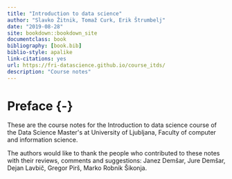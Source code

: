 ```yaml
--- 
title: "Introduction to data science"
author: "Slavko Žitnik, Tomaž Curk, Erik Štrumbelj"
date: "2019-08-28"
site: bookdown::bookdown_site
documentclass: book
bibliography: [book.bib]
biblio-style: apalike
link-citations: yes
url: https://fri-datascience.github.io/course_itds/
description: "Course notes"
---
```


# Preface {-}

These are the course notes for the Introduction to data science course of the Data Science Master's at University of Ljubljana, Faculty of computer and information science.

The authors would like to thank the people who contributed to these notes with their reviews, comments and suggestions: Janez Demšar, Jure Demšar, Dejan Lavbič, Gregor Pirš, Marko Robnik Šikonja.
